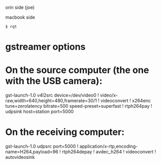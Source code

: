 
orin side (joe)



macbook side

```
$ rqt
```


# gstreamer options


# On the source computer (the one with the USB camera):
gst-launch-1.0 v4l2src device=/dev/video0 ! video/x-raw,width=640,height=480,framerate=30/1 ! videoconvert ! x264enc tune=zerolatency bitrate=500 speed-preset=superfast ! rtph264pay ! udpsink host=station port=5000
# On the receiving computer:
gst-launch-1.0 udpsrc port=5000 ! application/x-rtp,encoding-name=H264,payload=96 ! rtph264depay ! avdec_h264 ! videoconvert ! autovideosink

